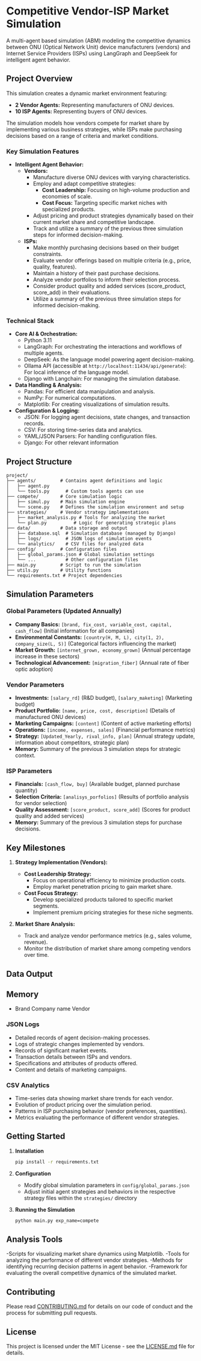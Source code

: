 # Competitive Vendor-ISP Market Simulation

A multi-agent based simulation (ABM) modeling the competitive dynamics between ONU (Optical Network Unit) device manufacturers (vendors) and Internet Service Providers (ISPs) using LangGraph and DeepSeek for intelligent agent behavior.

## Project Overview

This simulation creates a dynamic market environment featuring:

- **2 Vendor Agents:** Representing manufacturers of ONU devices.
- **10 ISP Agents:** Representing buyers of ONU devices.

The simulation models how vendors compete for market share by implementing various business strategies, while ISPs make purchasing decisions based on a range of criteria and market conditions.

### Key Simulation Features

- **Intelligent Agent Behavior:**
    - **Vendors:**
        - Manufacture diverse ONU devices with varying characteristics.
        - Employ and adapt competitive strategies:
            - **Cost Leadership:** Focusing on high-volume production and economies of scale.
            - **Cost Focus:** Targeting specific market niches with specialized products.
        - Adjust pricing and product strategies dynamically based on their current market share and competitive landscape.
        - Track and utilize a summary of the previous three simulation steps for informed decision-making.
    - **ISPs:**
        - Make monthly purchasing decisions based on their budget constraints.
        - Evaluate vendor offerings based on multiple criteria (e.g., price, quality, features).
        - Maintain a history of their past purchase decisions.
        - Analyze vendor portfolios to inform their selection process.
        - Consider product quality and added services (score_product, score_add) in their evaluations.
        - Utilize a summary of the previous three simulation steps for informed decision-making.

### Technical Stack

- **Core AI & Orchestration:**
    - Python 3.11
    - LangGraph: For orchestrating the interactions and workflows of multiple agents.
    - DeepSeek: As the language model powering agent decision-making.
    - Ollama API (accessible at `http://localhost:11434/api/generate`): For local inference of the language model.
    - Django with Langchain: For managing the simulation database.
- **Data Handling & Analysis:**
    - Pandas: For efficient data manipulation and analysis.
    - NumPy: For numerical computations.
    - Matplotlib: For creating visualizations of simulation results.
- **Configuration & Logging:**
    - JSON: For logging agent decisions, state changes, and transaction records.
    - CSV: For storing time-series data and analytics.
    - YAML/JSON Parsers: For handling configuration files.
    - Django: For other relevant information

## Project Structure

```
project/
├── agents/         # Contains agent definitions and logic
│   ├── agent.py
│   └── tools.py      # Custom tools agents can use
├── compete/        # Core simulation logic
│   ├── simul.py    # Main simulation engine
│   └── scene.py    # Defines the simulation environment and setup
├── strategies/     # Vendor strategy implementations
│   ├── market_analysis.py # Tools for analyzing the market
│   └── plan.py          # Logic for generating strategic plans
├── data/           # Data storage and output
│   ├── database.sql  # Simulation database (managed by Django)
│   ├── logs/         # JSON logs of simulation events
│   └── analytics/    # CSV files for analyzed data
├── config/         # Configuration files
│   ├── global_params.json # Global simulation settings
│   └── ...           # Other configuration files
├── main.py         # Script to run the simulation
├── utils.py        # Utility functions
└── requirements.txt # Project dependencies
```
## Simulation Parameters

### Global Parameters (Updated Annually)
- **Company Basics:** `[brand, fix_cost, variable_cost, capital, cash_flow]` (Initial information for all companies)
- **Environmental Constants:** `[country(H, M, L), city(1, 2), company_size(L, S)]` (Categorical factors influencing the market)
- **Market Growth:** `[internet_grown, economy_grown]` (Annual percentage increase in these sectors)
- **Technological Advancement:** `[migration_fiber]` (Annual rate of fiber optic adoption)

### Vendor Parameters
- **Investments:** `[salary_rd]` (R&D budget), `[salary_maketing]` (Marketing budget)
- **Product Portfolio:** `[name, price, cost, description]` (Details of manufactured ONU devices)
- **Marketing Campaigns:** `[content]` (Content of active marketing efforts)
- **Operations:** `[income, expenses, sales]` (Financial performance metrics)
- **Strategy:** `[Updated_Yearly, rival_info, plan]` (Annual strategy update, information about competitors, strategic plan)
- **Memory:** Summary of the previous 3 simulation steps for strategic context.

### ISP Parameters
- **Financials:** `[cash_flow, buy]` (Available budget, planned purchase quantity)
- **Selection Criteria:** `[analisys_porfolios]` (Results of portfolio analysis for vendor selection)
- **Quality Assessment:** `[score_product, score_add]` (Scores for product quality and added services)
- **Memory:** Summary of the previous 3 simulation steps for purchase decisions.

## Key Milestones

1. **Strategy Implementation (Vendors):**
    - **Cost Leadership Strategy:**
        - Focus on operational efficiency to minimize production costs.
        - Employ market penetration pricing to gain market share.
    - **Cost Focus Strategy:**
        - Develop specialized products tailored to specific market segments.
        - Implement premium pricing strategies for these niche segments.

2. **Market Share Analysis:**
    - Track and analyze vendor performance metrics (e.g., sales volume, revenue).
    - Monitor the distribution of market share among competing vendors over time.

## Data Output

## Memory
- Brand Company name Vendor

### JSON Logs
- Detailed records of agent decision-making processes.
- Logs of strategic changes implemented by vendors.
- Records of significant market events.
- Transaction details between ISPs and vendors.
- Specifications and attributes of products offered.
- Content and details of marketing campaigns.

### CSV Analytics
- Time-series data showing market share trends for each vendor.
- Evolution of product pricing over the simulation period.
- Patterns in ISP purchasing behavior (vendor preferences, quantities).
- Metrics evaluating the performance of different vendor strategies.

## Getting Started

1. **Installation**
   ```bash
   pip install -r requirements.txt
   ```

2. **Configuration**
   - Modify global simulation parameters in `config/global_params.json`
   - Adjust initial agent strategies and behaviors in the respective strategy files within the `strategies/` directory

3. **Running the Simulation**
   ```bash
   python main.py exp_name=compete
   ```

## Analysis Tools

-Scripts for visualizing market share dynamics using Matplotlib.
-Tools for analyzing the performance of different vendor strategies.
-Methods for identifying recurring decision patterns in agent behavior.
-Framework for evaluating the overall competitive dynamics of the simulated market.

## Contributing

Please read [CONTRIBUTING.md](CONTRIBUTING.md) for details on our code of conduct and the process for submitting pull requests.

## License

This project is licensed under the MIT License - see the [LICENSE.md](LICENSE.md) file for details. 